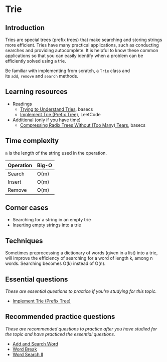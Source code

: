 # Trie

## Introduction

Tries are special trees (prefix trees) that make searching and storing strings more efficient. Tries have many practical applications, such as conducting searches and providing autocomplete. It is helpful to know these common applications so that you can easily identify when a problem can be efficiently solved using a trie.

Be familiar with implementing from scratch, a `Trie` class and its `add`, `remove` and `search` methods.

## Learning resources

- Readings
    - [Trying to Understand Tries](https://medium.com/basecs/trying-to-understand-tries-3ec6bede0014), basecs
    - [Implement Trie (Prefix Tree)](https://leetcode.com/articles/implement-trie-prefix-tree/), LeetCode
- Additional (only if you have time)
    - [Compressing Radix Trees Without (Too Many) Tears](https://medium.com/basecs/compressing-radix-trees-without-too-many-tears-a2e658adb9a0), basecs

## Time complexity

`m` is the length of the string used in the operation.

|Operation|Big-O|
|---|---|
|Search|O(m)|
|Insert|O(m)|
|Remove|O(m)|

## Corner cases

- Searching for a string in an empty trie
- Inserting empty strings into a trie

## Techniques

Sometimes preprocessing a dictionary of words (given in a list) into a trie, will improve the efficiency of searching for a word of length k, among n words. Searching becomes O(k) instead of O(n).

## Essential questions

_These are essential questions to practice if you're studying for this topic._

- [Implement Trie (Prefix Tree)](https://leetcode.com/problems/implement-trie-prefix-tree)

## Recommended practice questions

_These are recommended questions to practice after you have studied for the topic and have practiced the essential questions._

- [Add and Search Word](https://leetcode.com/problems/add-and-search-word-data-structure-design)
- [Word Break](https://leetcode.com/problems/word-break)
- [Word Search II](https://leetcode.com/problems/word-search-ii/)